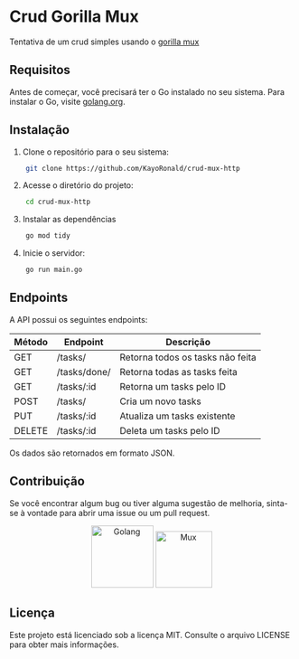 # Crud Gorilla Mux

Tentativa de um crud simples usando o [gorilla mux](https://github.com/gorilla/mux)

## Requisitos

Antes de começar, você precisará ter o Go instalado no seu sistema. Para instalar o Go, visite [golang.org](https://golang.org/doc/install).

## Instalação

1. Clone o repositório para o seu sistema:

```bash
    git clone https://github.com/KayoRonald/crud-mux-http
```
2. Acesse o diretório do projeto:

```bash
    cd crud-mux-http
```

3. Instalar as dependências

```bash
    go mod tidy
```
4. Inicie o servidor:

```bash
    go run main.go
```

## Endpoints

A API possui os seguintes endpoints:

| Método | Endpoint | Descrição |
| ------ | -------- | --------- |
| GET | /tasks/ | Retorna todos os tasks não feita|
| GET | /tasks/done/ | Retorna todas as tasks feita |
| GET | /tasks/:id | Retorna um tasks pelo ID |
| POST | /tasks/ | Cria um novo tasks |
| PUT | /tasks/:id | Atualiza um tasks existente |
| DELETE | /tasks/:id | Deleta um tasks pelo ID |

Os dados são retornados em formato JSON.

## Contribuição

Se você encontrar algum bug ou tiver alguma sugestão de melhoria, sinta-se à vontade para abrir uma issue ou um pull request.

<div align="center">
  <img src="https://www.pngkit.com/png/full/380-3801403_go-programming-language-logo-golang-logo-png.png" width="110" title="Golang"/>
  <img src="https://miro.medium.com/v2/resize:fit:400/1*5QBUnkCjT_m0amIHeweqGg.png" width="100" alt="Mux" title="Mux" />
</div>

## Licença

Este projeto está licenciado sob a licença MIT. Consulte o arquivo LICENSE para obter mais informações.